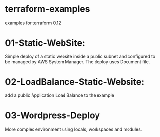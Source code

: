 # terraform-examples
examples for terraform 0.12

# 01-Static-WebSite:
Simple deploy of a static website inside a public subnet and configured to be managed by AWS System Manager. The deploy uses Document file.

# 02-LoadBalance-Static-Website:
add a public Application Load Balance to the example

# 03-Wordpress-Deploy
More complex environment using locals, workspaces and modules.
